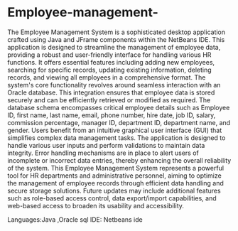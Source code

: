 # Employee-management-
The Employee Management System is a sophisticated desktop application crafted using Java and JFrame components within the NetBeans IDE. This application is designed to streamline the management of employee data, providing a robust and user-friendly interface for handling various HR functions. It offers essential features including adding new employees, searching for specific records, updating existing information, deleting records, and viewing all employees in a comprehensive format.
The system's core functionality revolves around seamless interaction with an Oracle database. This integration ensures that employee data is stored securely and can be efficiently retrieved or modified as required. The database schema encompasses critical employee details such as Employee ID, first name, last name, email, phone number, hire date, job ID, salary, commission percentage, manager ID, department ID, department name, and gender.
Users benefit from an intuitive graphical user interface (GUI) that simplifies complex data management tasks. The application is designed to handle various user inputs and perform validations to maintain data integrity. Error handling mechanisms are in place to alert users of incomplete or incorrect data entries, thereby enhancing the overall reliability of the system.
This Employee Management System represents a powerful tool for HR departments and administrative personnel, aiming to optimize the management of employee records through efficient data handling and secure storage solutions. Future updates may include additional features such as role-based access control, data export/import capabilities, and web-based access to broaden its usability and accessibility.

Languages:Java ,Oracle sql
IDE: Netbeans ide 
